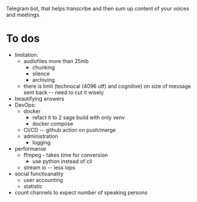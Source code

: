 Telegram bot, that helps transcribe and then sum up content of your voices and meetings.

# To dos
- limitation:
    - audiofiles more than 25mb
        - chunking
        - silence 
        - archiving
    - there is limit (technocal (4096 utf) and cognitive) on size of message sent back -- need to cut it wisely
- beautifying answers
- DevOps:
    - docker
        - refact it to 2 sage build with only venv
        - docker compose
    - CI/CD -- github action on push/merge
    - administration
        - logging
- performanse
    - ffmpeg - takes time for conversion
        - use python instead of cli
    - stream io -- less iops
- social functioanality
    - user accounting
    - statistic
- count channels to expect number of speaking persons


